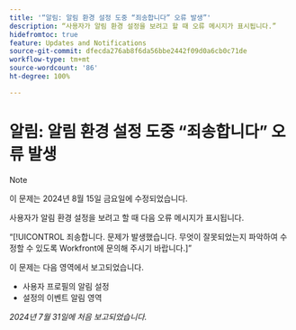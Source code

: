 ```yaml
---
title: '“알림: 알림 환경 설정 도중 “죄송합니다” 오류 발생”'
description: “사용자가 알림 환경 설정을 보려고 할 때 오류 메시지가 표시됩니다.”
hidefromtoc: true
feature: Updates and Notifications
source-git-commit: dfecda276ab8f6da56bbe2442f09d0a6cb0c71de
workflow-type: tm+mt
source-wordcount: '86'
ht-degree: 100%

---
```



# 알림: 알림 환경 설정 도중 “죄송합니다” 오류 발생

>[!NOTE]
>
>이 문제는 2024년 8월 15일 금요일에 수정되었습니다.

사용자가 알림 환경 설정을 보려고 할 때 다음 오류 메시지가 표시됩니다.

“[!UICONTROL 죄송합니다. 문제가 발생했습니다. 무엇이 잘못되었는지 파악하여 수정할 수 있도록 Workfront에 문의해 주시기 바랍니다.]”

이 문제는 다음 영역에서 보고되었습니다.

* 사용자 프로필의 알림 설정
* 설정의 이벤트 알림 영역

_2024년 7월 31일에 처음 보고되었습니다._
